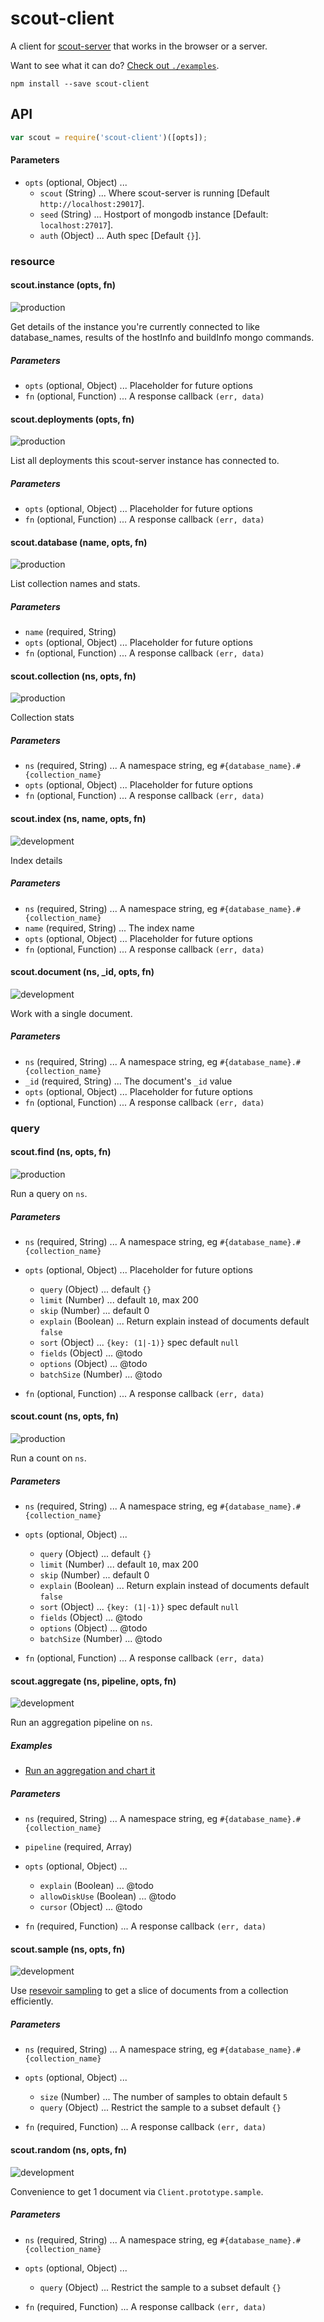 # scout-client

A client for [scout-server](http://github.com/10gen/scout) that works in the browser or a server.

Want to see what it can do? [Check out `./examples`](tree/dev/examples).

```
npm install --save scout-client
```

## API

```javascript
var scout = require('scout-client')([opts]);
```

#### Parameters

- `opts` (optional, Object) ...
    - `scout` (String) ... Where scout-server is running [Default `http://localhost:29017`].
    - `seed` (String) ... Hostport of mongodb instance [Default: `localhost:27017`].
    - `auth` (Object) ... Auth spec [Default `{}`].

### resource

#### scout.instance (opts, fn)

![production](http://b.repl.ca/v1/stability-production-green.png)

Get details of the instance you're currently connected to
like database_names, results of the hostInfo and buildInfo mongo commands.


##### Parameters

- `opts` (optional, Object) ... Placeholder for future options
- `fn` (optional, Function) ... A response callback `(err, data)` 


#### scout.deployments (opts, fn)

![production](http://b.repl.ca/v1/stability-production-green.png)

List all deployments this scout-server instance has connected to.



##### Parameters

- `opts` (optional, Object) ... Placeholder for future options
- `fn` (optional, Function) ... A response callback `(err, data)` 


#### scout.database (name, opts, fn)

![production](http://b.repl.ca/v1/stability-production-green.png)

List collection names and stats.



##### Parameters

- `name` (required, String) 
- `opts` (optional, Object) ... Placeholder for future options
- `fn` (optional, Function) ... A response callback `(err, data)` 


#### scout.collection (ns, opts, fn)

![production](http://b.repl.ca/v1/stability-production-green.png)

Collection stats



##### Parameters

- `ns` (required, String) ... A namespace string, eg `#{database_name}.#{collection_name}`
- `opts` (optional, Object) ... Placeholder for future options
- `fn` (optional, Function) ... A response callback `(err, data)` 


#### scout.index (ns, name, opts, fn)

![development](http://b.repl.ca/v1/stability-development-yellow.png)

Index details



##### Parameters

- `ns` (required, String) ... A namespace string, eg `#{database_name}.#{collection_name}`
- `name` (required, String) ... The index name
- `opts` (optional, Object) ... Placeholder for future options
- `fn` (optional, Function) ... A response callback `(err, data)` 


#### scout.document (ns, _id, opts, fn)

![development](http://b.repl.ca/v1/stability-development-yellow.png)

Work with a single document.



##### Parameters

- `ns` (required, String) ... A namespace string, eg `#{database_name}.#{collection_name}`
- `_id` (required, String) ... The document's `_id` value
- `opts` (optional, Object) ... Placeholder for future options
- `fn` (optional, Function) ... A response callback `(err, data)` 


### query

#### scout.find (ns, opts, fn)

![production](http://b.repl.ca/v1/stability-production-green.png)

Run a query on `ns`.



##### Parameters

- `ns` (required, String) ... A namespace string, eg `#{database_name}.#{collection_name}`
- `opts` (optional, Object) ... Placeholder for future options
    - `query` (Object) ... default `{}`
    - `limit` (Number) ... default `10`, max 200
    - `skip` (Number) ... default 0
    - `explain` (Boolean) ... Return explain instead of documents default `false`
    - `sort` (Object) ... `{key: (1|-1)}` spec default `null`
    - `fields` (Object) ... @todo
    - `options` (Object) ... @todo
    - `batchSize` (Number) ... @todo

- `fn` (optional, Function) ... A response callback `(err, data)` 


#### scout.count (ns, opts, fn)

![production](http://b.repl.ca/v1/stability-production-green.png)

Run a count on `ns`.



##### Parameters

- `ns` (required, String) ... A namespace string, eg `#{database_name}.#{collection_name}`
- `opts` (optional, Object) ... 
    - `query` (Object) ... default `{}`
    - `limit` (Number) ... default `10`, max 200
    - `skip` (Number) ... default 0
    - `explain` (Boolean) ... Return explain instead of documents default `false`
    - `sort` (Object) ... `{key: (1|-1)}` spec default `null`
    - `fields` (Object) ... @todo
    - `options` (Object) ... @todo
    - `batchSize` (Number) ... @todo

- `fn` (optional, Function) ... A response callback `(err, data)` 


#### scout.aggregate (ns, pipeline, opts, fn)

![development](http://b.repl.ca/v1/stability-development-yellow.png)

Run an aggregation pipeline on `ns`.


##### Examples

- [Run an aggregation and chart it ](http://codepen.io/imlucas/pen/BHvLE)

##### Parameters

- `ns` (required, String) ... A namespace string, eg `#{database_name}.#{collection_name}`
- `pipeline` (required, Array) 
- `opts` (optional, Object) ... 
    - `explain` (Boolean) ... @todo
    - `allowDiskUse` (Boolean) ... @todo
    - `cursor` (Object) ... @todo

- `fn` (required, Function) ... A response callback `(err, data)` 


#### scout.sample (ns, opts, fn)

![development](http://b.repl.ca/v1/stability-development-yellow.png)

Use [resevoir sampling](http://en.wikipedia.org/wiki/Reservoir_sampling) to
get a slice of documents from a collection efficiently.



##### Parameters

- `ns` (required, String) ... A namespace string, eg `#{database_name}.#{collection_name}`
- `opts` (optional, Object) ... 
    - `size` (Number) ... The number of samples to obtain default `5`
    - `query` (Object) ... Restrict the sample to a subset default `{}` 

- `fn` (required, Function) ... A response callback `(err, data)` 


#### scout.random (ns, opts, fn)

![development](http://b.repl.ca/v1/stability-development-yellow.png)

Convenience to get 1 document via `Client.prototype.sample`.



##### Parameters

- `ns` (required, String) ... A namespace string, eg `#{database_name}.#{collection_name}`
- `opts` (optional, Object) ... 
    - `query` (Object) ... Restrict the sample to a subset default `{}` 

- `fn` (required, Function) ... A response callback `(err, data)` 


